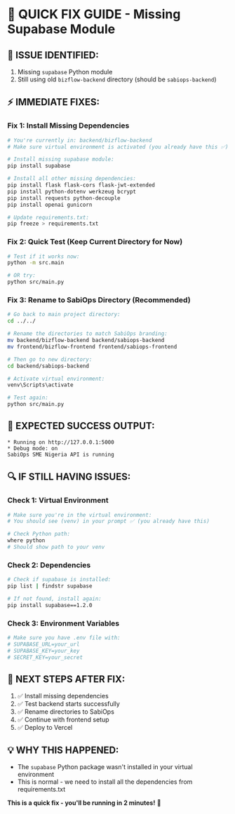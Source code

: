 # 🔧 QUICK FIX GUIDE - Missing Supabase Module

## 🚨 **ISSUE IDENTIFIED:**
1. Missing `supabase` Python module
2. Still using old `bizflow-backend` directory (should be `sabiops-backend`)

## ⚡ **IMMEDIATE FIXES:**

### **Fix 1: Install Missing Dependencies**
```bash
# You're currently in: backend/bizflow-backend
# Make sure virtual environment is activated (you already have this ✅)

# Install missing supabase module:
pip install supabase

# Install all other missing dependencies:
pip install flask flask-cors flask-jwt-extended
pip install python-dotenv werkzeug bcrypt
pip install requests python-decouple
pip install openai gunicorn

# Update requirements.txt:
pip freeze > requirements.txt
```

### **Fix 2: Quick Test (Keep Current Directory for Now)**
```bash
# Test if it works now:
python -m src.main

# OR try:
python src/main.py
```

### **Fix 3: Rename to SabiOps Directory (Recommended)**
```bash
# Go back to main project directory:
cd ../../

# Rename the directories to match SabiOps branding:
mv backend/bizflow-backend backend/sabiops-backend
mv frontend/bizflow-frontend frontend/sabiops-frontend

# Then go to new directory:
cd backend/sabiops-backend

# Activate virtual environment:
venv\Scripts\activate

# Test again:
python src/main.py
```

## 🎯 **EXPECTED SUCCESS OUTPUT:**
```
* Running on http://127.0.0.1:5000
* Debug mode: on
SabiOps SME Nigeria API is running
```

## 🔍 **IF STILL HAVING ISSUES:**

### **Check 1: Virtual Environment**
```bash
# Make sure you're in the virtual environment:
# You should see (venv) in your prompt ✅ (you already have this)

# Check Python path:
where python
# Should show path to your venv
```

### **Check 2: Dependencies**
```bash
# Check if supabase is installed:
pip list | findstr supabase

# If not found, install again:
pip install supabase==1.2.0
```

### **Check 3: Environment Variables**
```bash
# Make sure you have .env file with:
# SUPABASE_URL=your_url
# SUPABASE_KEY=your_key
# SECRET_KEY=your_secret
```

## 🚀 **NEXT STEPS AFTER FIX:**
1. ✅ Install missing dependencies
2. ✅ Test backend starts successfully
3. ✅ Rename directories to SabiOps
4. ✅ Continue with frontend setup
5. ✅ Deploy to Vercel

## 💡 **WHY THIS HAPPENED:**
- The `supabase` Python package wasn't installed in your virtual environment
- This is normal - we need to install all the dependencies from requirements.txt

**This is a quick fix - you'll be running in 2 minutes!** 🚀